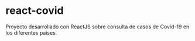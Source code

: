 # react-covid
Proyecto desarrollado con ReactJS sobre consulta de casos de Covid-19 en los diferentes paises.

